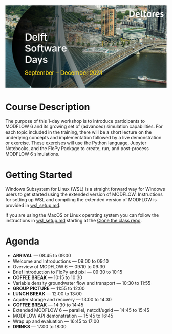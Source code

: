 <img src="./dsd-2024.jpg">

# Course Description
The purpose of this 1-day workshop is to introduce participants to MODFLOW 6 and its growing set of (advanced) simulation capabilities. For each topic included in the training, there will be a short lecture on the underlying concepts and implementation followed by a live demonstration or exercise. These exercises will use the Python language, Jupyter Notebooks, and the FloPy Package to create, run, and post-process MODFLOW 6 simulations.

# Getting Started
Windows Subsystem for Linux (WSL) is a straight forward way for Windows users to get started using the extended version of MODFLOW. Instructions for setting up WSL and compiling the extended version of MODFLOW is provided in [wsl_setup.md](./wsl_setup.md).

If you are using the MacOS or Linux operating system you can follow the instructions in [wsl_setup.md](./wsl_setup.md) starting at the [Clone the class repo](./wsl_setup.md#Clone-the-class-repo).

# Agenda

* **ARRIVAL** &mdash; 08:45 to 09:00
* Welcome and Introductions &mdash; 09:00 to 09:10
* Overview of MODFLOW 6 &mdash; 09:10 to 09:30
* Brief introduction to FloPy and pixi &mdash; 09:30 to 10:15
* **COFFEE BREAK** &mdash; 10:15 to 10:30
* Variable density groundwater flow and transport &mdash; 10:30 to 11:55
* **GROUP PICTURE** &mdash; 11:55 to 12:00
* **LUNCH BREAK** &mdash; 12:00 to 13:00
* Aquifer storage and recovery &mdash; 13:00 to 14:30
* **COFFEE BREAK** &mdash; 14:30 to 14:45
* Extended MODFLOW 6 &mdash; parallel, netcdf/ugrid &mdash; 14:45 to 15:45
* MODFLOW API demonstration &mdash; 15:45 to 16:45
* Wrap up and evaluation &mdash; 16:45 to 17:00
* **DRINKS** &mdash; 17:00 to 18:00
